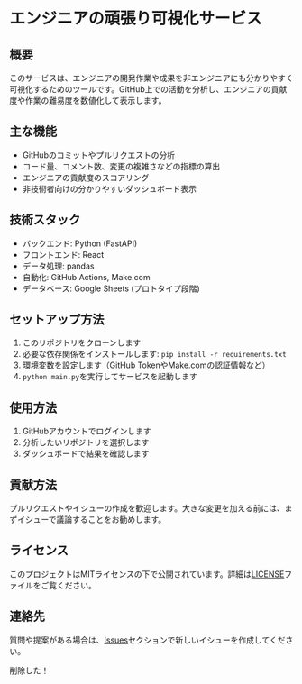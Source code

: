 # エンジニアの頑張り可視化サービス

## 概要
このサービスは、エンジニアの開発作業や成果を非エンジニアにも分かりやすく可視化するためのツールです。GitHub上での活動を分析し、エンジニアの貢献度や作業の難易度を数値化して表示します。

## 主な機能
- GitHubのコミットやプルリクエストの分析
- コード量、コメント数、変更の複雑さなどの指標の算出
- エンジニアの貢献度のスコアリング
- 非技術者向けの分かりやすいダッシュボード表示

## 技術スタック
- バックエンド: Python (FastAPI)
- フロントエンド: React
- データ処理: pandas
- 自動化: GitHub Actions, Make.com
- データベース: Google Sheets (プロトタイプ段階)

## セットアップ方法
1. このリポジトリをクローンします
2. 必要な依存関係をインストールします: `pip install -r requirements.txt`
3. 環境変数を設定します（GitHub TokenやMake.comの認証情報など）
4. `python main.py`を実行してサービスを起動します

## 使用方法
1. GitHubアカウントでログインします
2. 分析したいリポジトリを選択します
3. ダッシュボードで結果を確認します

## 貢献方法
プルリクエストやイシューの作成を歓迎します。大きな変更を加える前には、まずイシューで議論することをお勧めします。

## ライセンス
このプロジェクトはMITライセンスの下で公開されています。詳細は[LICENSE](LICENSE)ファイルをご覧ください。

## 連絡先
質問や提案がある場合は、[Issues](https://github.com/yourusername/your-repo-name/issues)セクションで新しいイシューを作成してください。

削除した！